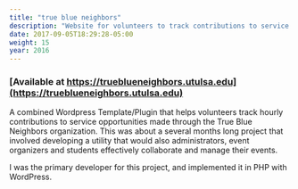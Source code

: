 ```yaml
---
title: "true blue neighbors"
description: "Website for volunteers to track contributions to service opportunities."
date: 2017-09-05T18:29:28-05:00
weight: 15
year: 2016
---
```


### [Available at https://trueblueneighbors.utulsa.edu](https://trueblueneighbors.utulsa.edu)

A combined Wordpress Template/Plugin that helps volunteers track
hourly contributions to service opportunities made through the True
Blue Neighbors organization. This was about a several months long
project that involved developing a utility that would also
administrators, event organizers and students effectively collaborate
and manage their events.

I was the primary developer for this project, and implemented it in
PHP with WordPress.
